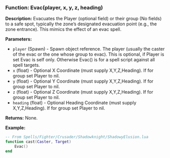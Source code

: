 ### Function: Evac(player, x, y, z, heading)

**Description:**
Evacuates the Player (optional field) or their group (No fields) to a safe spot, typically the zone’s designated evacuation point (e.g., the zone entrance). This mimics the effect of an evac spell.

**Parameters:**
- `player` (Spawn) - Spawn object reference.  The player (usually the caster of the evac or the one whose group to evac).  This is optional, if Player is set Evac is self only.  Otherwise Evac() is for a spell script against all spell targets.
- `x` (float) - Optional X Coordinate (must supply X,Y,Z,Heading).  If for group set Player to nil.
- `y` (float) - Optional Y Coordinate (must supply X,Y,Z,Heading).  If for group set Player to nil.
- `z` (float) - Optional Z Coordinate (must supply X,Y,Z,Heading).  If for group set Player to nil.
- `heading` (float) - Optional Heading Coordinate (must supply X,Y,Z,Heading).  If for group set Player to nil.

**Returns:** None.

**Example:**

```lua
-- From Spells/Fighter/Crusader/Shadowknight/ShadowyElusion.lua
function cast(Caster, Target)
    Evac()
end
```
